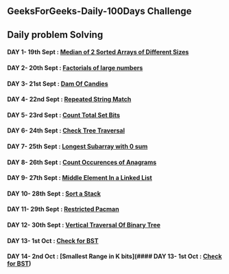 ## GeeksForGeeks-Daily-100Days Challenge
## Daily problem Solving



#### DAY 1- 19th Sept : [Median of 2 Sorted Arrays of Different Sizes](https://github.com/baazis/GeeksForGeeks-100-Days-Challenge/tree/main/DAY-1:%20MedianSortedArray)
#### DAY 2- 20th Sept : [Factorials of large numbers](https://github.com/baazis/GeeksForGeeks-100-Days-Challenge/tree/main/Day-2:%20Factorial%20of%20a%20large%20Number)
#### DAY 3- 21st Sept : [Dam Of Candies](https://github.com/baazis/GeeksForGeeks-100-Days-Challenge/tree/main/DAY-3:%20Dam%20Of%20Candies)
#### DAY 4- 22nd Sept : [Repeated String Match](https://github.com/baazis/GeeksForGeeks-100-Days-Challenge/tree/main/DAY-4%20Repeated%20String%20Match)
#### DAY 5- 23rd Sept : [Count Total Set Bits](https://github.com/baazis/GeeksForGeeks-100-Days-Challenge/tree/main/DAY-5%20Count%20total%20set%20bits)
#### DAY 6- 24th Sept : [Check Tree Traversal](https://github.com/baazis/GeeksForGeeks-100-Days-Challenge/tree/main/DAY-6%20Check%20Tree%20Traversal)
#### DAY 7- 25th Sept : [Longest Subarray with 0 sum](https://github.com/baazis/GeeksForGeeks-100-Days-Challenge/tree/main/DAY7-Longest%20Subarray%20with%200%20Sum)
#### DAY 8- 26th Sept : [Count Occurences of Anagrams](https://github.com/baazis/GeeksForGeeks-100-Days-Challenge/tree/main/Day-8:%20Count%20Occurences%20of%20Anagrams)
#### DAY 9- 27th Sept : [Middle Element In a Linked List](https://github.com/baazis/GeeksForGeeks-100-Days-Challenge/tree/main/DAY-9%20Finding%20middle%20element%20in%20a%20linked%20list)
#### DAY 10- 28th Sept : [Sort a Stack](https://github.com/baazis/GeeksForGeeks-100-Days-Challenge/tree/main/DAY10-Sort%20a%20Stack)
#### DAY 11- 29th Sept : [Restricted Pacman](https://github.com/baazis/GeeksForGeeks-100-Days-Challenge/tree/main/DAY11-RESTRICTED%20PACMAN)
#### DAY 12- 30th Sept : [Vertical Traversal Of Binary Tree](https://github.com/baazis/GeeksForGeeks-100-Days-Challenge/tree/main/DAY12-Vertical%20Traversal%20Of%20Binary%20Tree)
#### DAY 13- 1st Oct : [Check for BST](https://github.com/baazis/GeeksForGeeks-100-Days-Challenge/tree/main/DAY13-Check%20for%20BST)
#### DAY 14- 2nd Oct : [Smallest Range in K bits](#### DAY 13- 1st Oct : [Check for BST](https://github.com/baazis/GeeksForGeeks-100-Days-Challenge/tree/main/DAY13-Check%20for%20BST))
